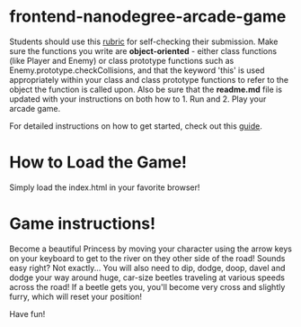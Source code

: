 frontend-nanodegree-arcade-game
===============================

Students should use this [rubric](https://review.udacity.com/#!/projects/2696458597/rubric) for self-checking their submission. Make sure the functions you write are **object-oriented** - either class functions (like Player and Enemy) or class prototype functions such as Enemy.prototype.checkCollisions, and that the keyword 'this' is used appropriately within your class and class prototype functions to refer to the object the function is called upon. Also be sure that the **readme.md** file is updated with your instructions on both how to 1. Run and 2. Play your arcade game.

For detailed instructions on how to get started, check out this [guide](https://docs.google.com/document/d/1v01aScPjSWCCWQLIpFqvg3-vXLH2e8_SZQKC8jNO0Dc/pub?embedded=true).

How to Load the Game!
=====================

Simply load the index.html in your favorite browser!

Game instructions!
==================

Become a beautiful Princess by moving your character using the arrow keys on your keyboard to get to the river on they other side of the road! Sounds easy right?
Not exactly...
You will also need to dip, dodge, doop, davel and dodge your way around huge,
car-size beetles traveling at various speeds across the road! If a beetle gets
you, you'll become very cross and slightly furry, which will reset your position!

Have fun!

